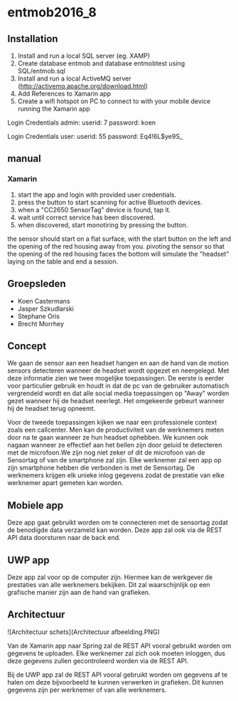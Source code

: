 # entmob2016_8
## Installation
1. Install and run a local SQL server (eg. XAMP)
2. Create database entmob and database entmobtest using SQL/entmob.sql
3. Install and run a local ActiveMQ server (http://activemq.apache.org/download.html)
4. Add References to Xamarin app
5. Create a wifi hotspot on PC to connect to with your mobile device running the Xamarin app

Login Credentials admin: 
userid: 7
password: koen

Login Credentials user:
userid: 55
password: Eq4!6L$ye9S_

## manual
### Xamarin
1. start the app and login with provided user credentials.
2. press the button to start scanning for active Bluetooth devices.
3. when a "CC2650 SensorTag" device is found, tap it.
4. wait until correct service has been discovered.
5. when discovered, start monotiring by pressing the button.

the sensor should start on a flat surface, with the start button on the left and the opening of the red housing away from you.
pivoting the sensor so that the opening of the red housing faces the bottom will simulate the "headset" laying on the table and end a session.


## Groepsleden
- Koen Castermans
- Jasper Szkudlarski
- Stephane Oris
- Brecht Morrhey


## Concept
We gaan de sensor aan een headset hangen en aan de hand van de motion sensors detecteren wanneer de headset wordt opgezet en neergelegd. Met deze informatie zien we twee mogelijke toepassingen. De eerste is eerder voor particulier gebruik en houdt in dat de pc van de gebruiker automatisch vergrendeld wordt en dat alle social media toepassingen op "Away" worden gezet wanneer hij de headset neerlegt. Het omgekeerde gebeurt wanneer hij de headset terug opneemt.

Voor de tweede toepassingen kijken we naar een professionele context zoals een callcenter. Men kan de productiviteit van de werknemers meten door na te gaan wanneer ze hun headset ophebben. We kunnen ook nagaan wanneer ze effectief aan het bellen zijn door geluid te detecteren met de microfoon.We zijn nog niet zeker of dit de microfoon van de Sensortag of van de smartphone zal zijn.
Elke werknemer zal een app op zijn smartphone hebben die verbonden is met de Sensortag. De werknemers krijgen elk unieke inlog gegevens zodat de prestatie van elke werknemer apart gemeten kan worden. 

## Mobiele app
Deze app gaat gebruikt worden om te connecteren met de sensortag zodat de benodigde data verzameld kan worden. Deze app zal ook via de REST API data doorsturen naar de back end.

## UWP app
Deze app zal voor op de computer zijn. Hiermee kan de werkgever de prestaties van alle werknemers bekijken. Dit zal waarschijnlijk op een grafische manier zijn aan de hand van grafieken.

## Architectuur
![Architectuur schets](Architectuur afbeelding.PNG)

Van de Xamarin app naar Spring zal de REST API vooral gebruikt worden om gegevens te uploaden. Elke werknemer zal zich ook moeten inloggen, dus deze gegevens zullen gecontroleerd worden via de REST API.

Bij de UWP app zal de REST API vooral gebruikt worden om gegevens af te halen om deze bijvoorbeeld te kunnen verwerken in grafieken. Dit kunnen gegevens zijn per werknemer of van alle werknemers.
